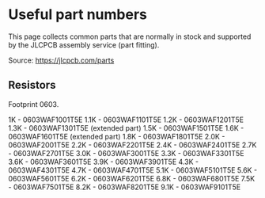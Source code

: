 # Useful part numbers

This page collects common parts that are normally in stock and supported by the JLCPCB assembly service (part fitting).

Source: https://jlcpcb.com/parts


## Resistors

Footprint 0603.

1K      - 0603WAF1001T5E
1.1K    - 0603WAF1101T5E
1.2K    - 0603WAF1201T5E
1.3K    - 0603WAF1301T5E (extended part)
1.5K    - 0603WAF1501T5E
1.6K    - 0603WAF1601T5E (extended part)
1.8K    - 0603WAF1801T5E
2.0K    - 0603WAF2001T5E
2.2K    - 0603WAF2201T5E
2.4K    - 0603WAF2401T5E
2.7K    - 0603WAF2701T5E
3.0K    - 0603WAF3001T5E
3.3K    - 0603WAF3301T5E
3.6K    - 0603WAF3601T5E
3.9K    - 0603WAF3901T5E
4.3K    - 0603WAF4301T5E
4.7K    - 0603WAF4701T5E
5.1K    - 0603WAF5101T5E
5.6K    - 0603WAF5601T5E
6.2K    - 0603WAF6201T5E
6.8K    - 0603WAF6801T5E
7.5K    - 0603WAF7501T5E
8.2K    - 0603WAF8201T5E
9.1K    - 0603WAF9101T5E







